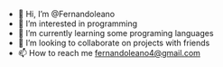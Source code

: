 - 👋 Hi, I’m @Fernandoleano
- 👀 I’m interested in programming
- 🌱 I’m currently learning some programing languages
- 💞️ I’m looking to collaborate on projects with friends
- 📫 How to reach me fernandoleano4@gmail.com

<!---
Fernandoleano/Fernandoleano is a ✨ special ✨ repository because its `README.md` (this file) appears on your GitHub profile.
You can click the Preview link to take a look at your changes.
--->
